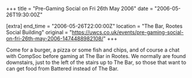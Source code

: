 +++
title = "Pre-Gaming Social on Fri 26th May 2006"
date = "2006-05-26T19:30:00Z"

[extra]
end_time = "2006-05-26T22:00:00Z"
location = "The Bar, Rootes Social Building"
original = "https://uwcs.co.uk/events/pre-gaming-social-on-fri-26th-may-2006-1474488982108/"
+++

Come for a burger, a pizza or some fish and chips, and of course a chat with CompSoc before gaming at The Bar in Rootes. We normally are found downstairs, just to the left of the stairs up to The Bar, so those that want to can get food from Battered instead of The Bar.

